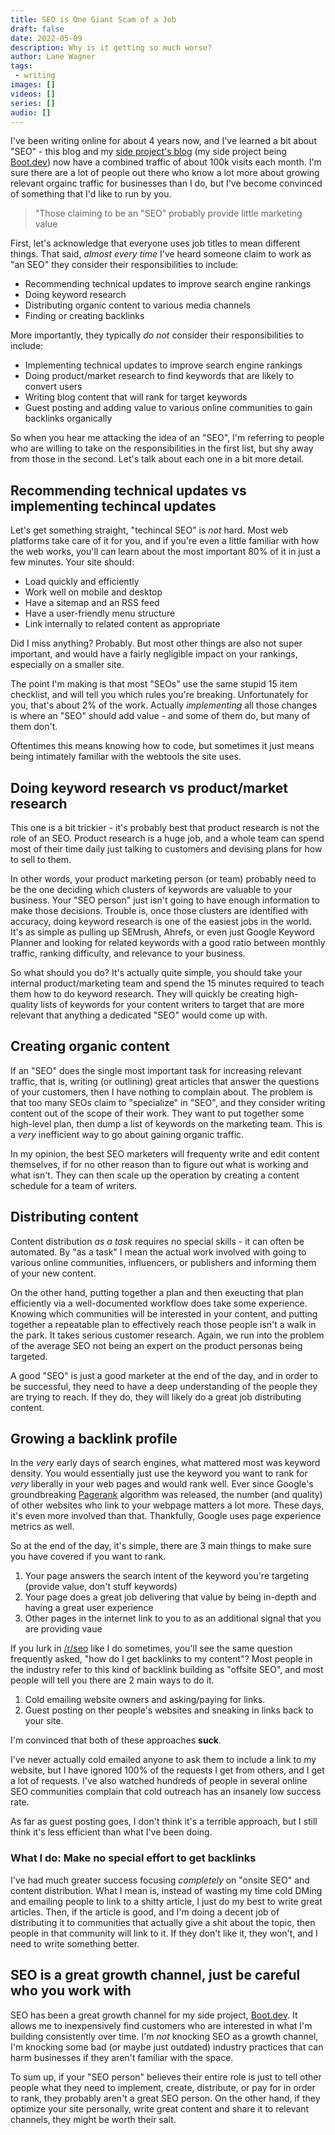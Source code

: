 ```yaml
---
title: SEO is One Giant Scam of a Job
draft: false
date: 2022-05-09
description: Why is it getting so much worse?
author: Lane Wagner
tags:
 - writing
images: []
videos: []
series: []
audio: []
---
```


I've been writing online for about 4 years now, and I've learned a bit about "SEO" - this blog and my [side project's blog](https://blog.boot.dev) (my side project being [Boot.dev](https://boot.dev)) now have a combined traffic of about 100k visits each month. I'm sure there are a lot of people out there who know a lot more about growing relevant orgainc traffic for businesses than I do, but I've become convinced of something that I'd like to run by you.

> "Those claiming to be an "SEO" probably provide little marketing value

First, let's acknowledge that everyone uses job titles to mean different things. That said, *almost every time* I've heard someone claim to work as "an SEO" they consider their responsibilities to include:

* Recommending technical updates to improve search engine rankings
* Doing keyword research
* Distributing organic content to various media channels
* Finding or creating backlinks

More importantly, they typically *do not* consider their responsibilities to include:

* Implementing technical updates to improve search engine rankings
* Doing product/market research to find keywords that are likely to convert users
* Writing blog content that will rank for target keywords
* Guest posting and adding value to various online communities to gain backlinks organically

So when you hear me attacking the idea of an "SEO", I'm referring to people who are willing to take on the responsibilities in the first list, but shy away from those in the second. Let's talk about each one in a bit more detail.

## Recommending technical updates vs implementing techincal updates

Let's get something straight, "techincal SEO" is *not* hard. Most web platforms take care of it for you, and if you're even a little familiar with how the web works, you'll can learn about the most important 80% of it in just a few minutes. Your site should:

* Load quickly and efficiently
* Work well on mobile and desktop
* Have a sitemap and an RSS feed
* Have a user-friendly menu structure
* Link internally to related content as appropriate

Did I miss anything? Probably. But most other things are also not super important, and would have a fairly negligible impact on your rankings, especially on a smaller site.

The point I'm making is that most "SEOs" use the same stupid 15 item checklist, and will tell you which rules you're breaking. Unfortunately for you, that's about 2% of the work. Actually *implementing* all those changes is where an "SEO" should add value - and some of them do, but many of them don't.

Oftentimes this means knowing how to code, but sometimes it just means being intimately familiar with the webtools the site uses.

## Doing keyword research vs product/market research

This one is a bit trickier - it's probably best that product research is not the role of an SEO. Product research is a huge job, and a whole team can spend most of their time daily just talking to customers and devising plans for how to sell to them.

In other words, your product marketing person (or team) probably need to be the one deciding which clusters of keywords are valuable to your business. Your "SEO person" just isn't going to have enough information to make those decisions. Trouble is, once those clusters are identified with accuracy, doing keyword research is one of the easiest jobs in the world. It's as simple as pulling up SEMrush, Ahrefs, or even just Google Keyword Planner and looking for related keywords with a good ratio between monthly traffic, ranking difficulty, and relevance to your business.

So what should you do? It's actually quite simple, you should take your internal product/marketing team and spend the 15 minutes required to teach them how to do keyword research. They will quickly be creating high-quality lists of keywords for your content writers to target that are more relevant that anything a dedicated "SEO" would come up with.

## Creating organic content

If an "SEO" does the single most important task for increasing relevant traffic, that is, writing (or outlining) great articles that answer the questions of your customers, then I have nothing to complain about. The problem is that too many SEOs claim to "specialize" in "SEO", and they consider writing content out of the scope of their work. They want to put together some high-level plan, then dump a list of keywords on the marketing team. This is a *very* inefficient way to go about gaining organic traffic.

In my opinion, the best SEO marketers will frequenty write and edit content themselves, if for no other reason than to figure out what is working and what isn't. They can then scale up the operation by creating a content schedule for a team of writers.

## Distributing content

Content distribution *as a task* requires no special skills - it can often be automated. By "as a task" I mean the actual work involved with going to various online communities, influencers, or publishers and informing them of your new content.

On the other hand, putting together a plan and then exeucting that plan efficiently via a well-documented workflow does take some experience. Knowing which communities will be interested in your content, and putting together a repeatable plan to effectively reach those people isn't a walk in the park. It takes serious customer research. Again, we run into the problem of the average SEO not being an expert on the product personas being targeted.

A good "SEO" is just a good marketer at the end of the day, and in order to be successful, they need to have a deep understanding of the people they are trying to reach. If they do, they will likely do a great job distributing content.

## Growing a backlink profile

In the *very* early days of search engines, what mattered most was keyword density. You would essentially just use the keyword you want to rank for *very* liberally in your web pages and would rank well. Ever since Google's groundbreaking [Pagerank](https://en.wikipedia.org/wiki/PageRank) algorithm was released, the number (and quality) of other websites who link to your webpage matters a lot more. These days, it's even more involved than that. Thankfully, Google uses page experience metrics as well.

So at the end of the day, it's simple, there are 3 main things to make sure you have covered if you want to rank.

1. Your page answers the search intent of the keyword you're targeting (provide value, don't stuff keywords)
2. Your page does a great job delivering that value by being in-depth and having a great user experience
3. Other pages in the internet link to you to as an additional signal that you are providing vaue

If you lurk in [/r/seo](https://reddit.com/r/seo) like I do sometimes, you'll see the same question frequently asked, "how do I get backlinks to my content"? Most people in the industry refer to this kind of backlink building as "offsite SEO", and most people will tell you there are 2 main ways to do it.

1. Cold emailing website owners and asking/paying for links.
2. Guest posting on ther people's websites and sneaking in links back to your site.

I'm convinced that both of these approaches **suck**.

I've never actually cold emailed anyone to ask them to include a link to my website, but I have ignored 100% of the requests I get from others, and I get a lot of requests. I've also watched hundreds of people in several online SEO communities complain that cold outreach has an insanely low success rate.

As far as guest posting goes, I don't think it's a terrible approach, but I still think it's less efficient than what I've been doing.

### What I do: Make no special effort to get backlinks

I've had much greater success focusing *completely* on "onsite SEO" and content distribution. What I mean is, instead of wasting my time cold DMing and emailing people to link to a shitty article, I just do my best to write great articles. Then, if the article is good, and I'm doing a decent job of distributing it to communities that actually give a shit about the topic, then people in that community will link to it. If they don't like it, they won't, and I need to write something better.

## SEO is a great growth channel, just be careful who you work with

SEO has been a great growth channel for my side project, [Boot.dev](https://boot.dev). It allows me to inexpensively find customers who are interested in what I'm building consistently over time. I'm *not* knocking SEO as a growth channel, I'm knocking some bad (or maybe just outdated) industry practices that can harm businesses if they aren't familiar with the space.

To sum up, if your "SEO person" believes their entire role is just to tell other people what they need to implement, create, distribute, or pay for in order to rank, they probably aren't a great SEO person. On the other hand, if they optimize your site personally, write great content and share it to relevant channels, they might be worth their salt.
